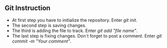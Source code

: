 ## Git Instruction
* At first step you have to initialize the repository. Enter *git init*.
* The second step is saving changes.  
* The third is adding the file to track. Enter *git add "file name"*.
* The last step is fixing changes. Don`t forget to post a comment. Enter *git commit -m "Your comment"*.  